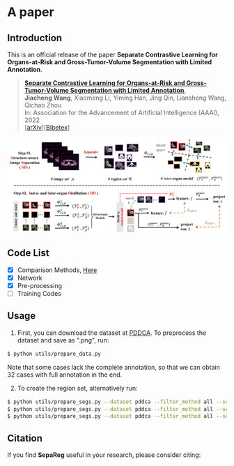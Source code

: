 # A paper

## Introduction

This is an official release of the paper **Separate Contrastive Learning for Organs-at-Risk and Gross-Tumor-Volume Segmentation with Limited Annotation**.

> [**Separate Contrastive Learning for Organs-at-Risk and Gross-Tumor-Volume Segmentation with Limited Annotation**](https://arxiv.org/abs/2112.02743),   <br/>
> **Jiacheng Wang**, Xiaomeng Li, Yiming Han, Jing Qin, Liansheng Wang, Qichao Zhou<br/>
> In: Association for the Advancement of Artificial Intelligence (AAAI), 2022  <br/>
> [[arXiv](https://arxiv.org/abs/2112.02743)][[Bibetex](https://github.com/jcwang123/Separate_CL#citation)]

<div align="center" border=> <img src=framework.png width="600" > </div>

## Code List

- [x] Comparison Methods, [Here](https://github.com/jcwang123/AwesomeContrastiveLearning)
- [x] Network
- [x] Pre-processing
- [ ] Training Codes

## Usage

<!-- ### For PDDCA dataset -->

1. First, you can download the dataset at [PDDCA](https://www.imagenglab.com/newsite/pddca/). To preprocess the dataset and save as ".png", run:

```bash
$ python utils/prepare_data.py
```

Note that some cases lack the complete annotation, so that we can obtain 32 cases with full annotation in the end.

2. To create the region set, alternatively run:

```bash
$ python utils/prepare_segs.py --dataset pddca --filter_method all --seg_method fb --min_size 400
$ python utils/prepare_segs.py --dataset pddca --filter_method all --seg_method slic --n_segments 32
$ python utils/prepare_segs.py --dataset pddca --filter_method all --seg_method slice --n_segments 32
```

## Citation

If you find **SepaReg** useful in your research, please consider citing:


